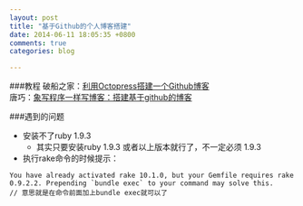 ```yaml
---
layout: post
title: "基于Github的个人博客搭建"
date: 2014-06-11 18:05:35 +0800
comments: true
categories: blog

---
```


###教程
破船之家：[利用Octopress搭建一个Github博客](http://beyondvincent.com/blog/2013/08/03/108-creating-a-github-blog-using-octopress/)  
唐巧：[象写程序一样写博客：搭建基于github的博客](http://blog.devtang.com/blog/2012/02/10/setup-blog-based-on-github/)  

###遇到的问题
* 安装不了ruby 1.9.3  
	* 其实只要安装ruby 1.9.3 或者以上版本就行了，不一定必须 1.9.3    
* 执行rake命令的时候提示：

```
You have already activated rake 10.1.0, but your Gemfile requires rake 0.9.2.2. Prepending `bundle exec` to your command may solve this.
// 意思就是在命令前面加上bundle exec就可以了
```